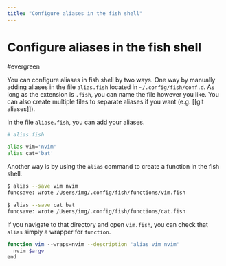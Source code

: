 ```yaml
---
title: "Configure aliases in the fish shell"
---
```


# Configure aliases in the fish shell
#evergreen

You can configure aliases in fish shell by two ways. One way by manually adding aliases in the file `alias.fish` located in  `~/.config/fish/conf.d`. As long as the extension is `.fish`, you can name the file however you like. You can also create multiple files to separate aliases if you want (e.g. [[git aliases]]).

In the file `aliase.fish`, you can add your aliases.

```bash
# alias.fish

alias vim='nvim'
alias cat='bat'
```

Another way is by using the `alias` command to create a function in the fish shell.

```sh
$ alias --save vim nvim
funcsave: wrote /Users/img/.config/fish/functions/vim.fish

$ alias --save cat bat
funcsave: wrote /Users/img/.config/fish/functions/cat.fish
```

If you navigate to that directory and open `vim.fish`, you can check that `alias` simply a wrapper for `function`. 

```sh
function vim --wraps=nvim --description 'alias vim nvim'
  nvim $argv
end
```